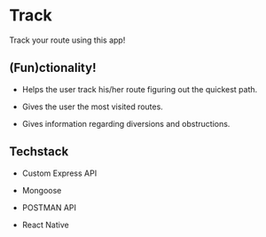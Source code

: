 # Track
Track your route using this app!

## (Fun)ctionality!

* Helps the user track his/her route figuring out the quickest path.

* Gives the user the most visited routes. 

* Gives information regarding diversions and obstructions. 

## Techstack 

* Custom Express API

* Mongoose

* POSTMAN API

* React Native
